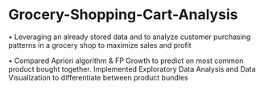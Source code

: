 # Grocery-Shopping-Cart-Analysis
• Leveraging an already stored data and to analyze customer purchasing patterns in a grocery shop to maximize sales and profit 

• Compared Apriori algorithm & FP Growth to predict on most common product bought together. Implemented Exploratory Data 
  Analysis and Data Visualization to differentiate between product bundles
  
 
